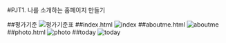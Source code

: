 #PJT1. 나를 소개하는 홈페이지 만들기

##평가기준
![평가기준표](https://i.imgur.com/wCCQKaE.png)
##index.html
![index](https://i.imgur.com/BRnJE6B.png)
##aboutme.html
![aboutme](https://i.imgur.com/L6kxDlB.png)
##photo.html
![photo](https://i.imgur.com/p8lcPbU.png)
##today
![today](https://i.imgur.com/OUGefHC.png)
